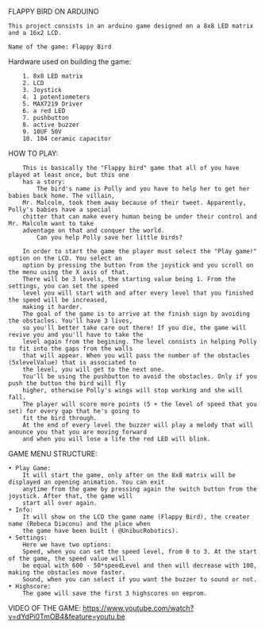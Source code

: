 FLAPPY BIRD ON ARDUINO

  	This project consists in an arduino game designed on a 8x8 LED matrix and a 16x2 LCD.

  	Name of the game: Flappy Bird
		
Hardware used on building the game: 

		1. 8x8 LED matrix
		2. LCD
		3. Joystick
		4. 1 potentiometers
		5. MAX7219 Driver
		6. a red LED
		7. pushbutton
		8. active buzzer
		9. 10UF 50V
		10. 104 ceramic capacitor
	
HOW TO PLAY:

		This is basically the "Flappy bird" game that all of you have played at least once, but this one 
		has a story: 
			The bird's name is Polly and you have to help her to get her babies back home. The villain, 
		Mr. Malcolm, took them away because of their tweet. Apparently, Polly's babies have a special 
		chitter that can make every human being be under their control and Mr. Malcolm want to take 
		adventage on that and conquer the world. 
			Can you help Polly save her little birds?
					
		In order to start the game the player must select the "Play game!" option on the LCD. You select an 
		option by pressing the button from the joystick and you scroll on the menu using the X axis of that.
		There will be 3 levels, the starting value being 1. From the settings, you can set the speed 
		level you will start with and after every level that you finished the speed will be increased, 
		making it harder. 
		The goal of the game is to arrive at the finish sign by avoiding the obstacles. You'll have 3 lives, 
		so you'll better take care out there! If you die, the game will revive you and you'll have to take the 
		level again from the begining. The level consists in helping Polly to fit into the gaps from the walls 
		that will appear. When you will pass the number of the obstacles (5xlevelValue) that is associated to
		the level, you will get to the next one.
		You'll be using the pushbutton to avoid the obstacles. Only if you push the button the bird will fly 
		higher, otherwise Polly's wings will stop working and she will fall. 
		The player will score more points (5 + the level of speed that you set) for every gap that he's going to
		fit the bird through.
		At the end of every level the buzzer will play a melody that will anounce you that you are moving forward 
		and when you will lose a life the red LED will blink.
		
		
GAME MENU STRUCTURE: 

	• Play Game:
		It will start the game, only after on the 8x8 matrix will be displayed an opening animation. You can exit 
		anytime from the game by pressing again the switch button from the joystick. After that, the game will
		start all over again.
	• Info:
		It will show on the LCD the game name (Flappy Bird), the creater name (Rebeca Diaconu) and the place when 
		the game have been built ( @UnibucRobotics).
	• Settings:
		Here we have two options: 
		Speed, when you can set the speed level, from 0 to 3. At the start of the game, the speed value will 
		be equal with 600 - 50*speedLevel and then will decrease with 100, making the obstacles move faster.
		Sound, when you can select if you want the buzzer to sound or not.
	• Highscore:
		The game will save the first 3 highscores on eeprom.
		
VIDEO OF THE GAME: https://www.youtube.com/watch?v=dYdPi0TmOB4&feature=youtu.be
		

		
	
		
		
		
				

	
